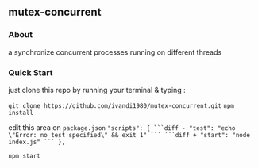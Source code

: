 ## mutex-concurrent

### About 
a synchronize concurrent processes running on different threads

### Quick Start
just clone this repo by running your terminal & typing :

`git clone https://github.com/ivandi1980/mutex-concurrent.git`
`npm install`

edit this area on `package.json`
`
  "scripts": {
    ```diff
     - "test": "echo \"Error: no test specified\" && exit 1"
    ```
    ```diff
     + "start": "node index.js"
    ```
  },
`

`npm start`